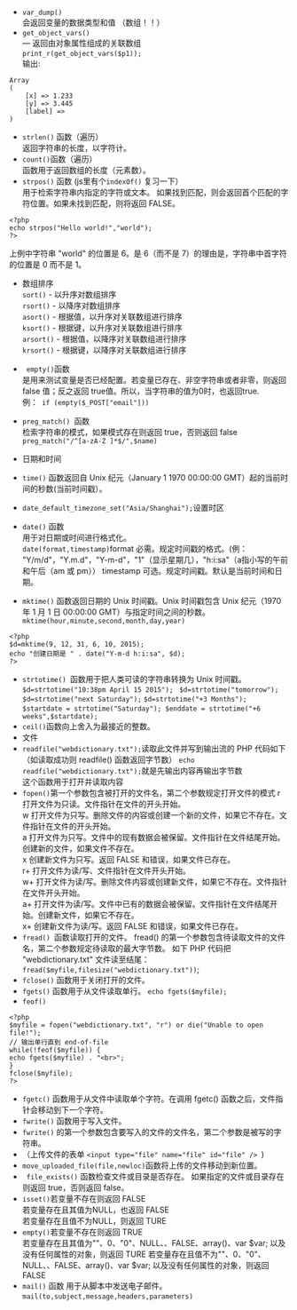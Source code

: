 * `var_dump()`  
 会返回变量的数据类型和值 （数组！！）
* `get_object_vars()`  
 — 返回由对象属性组成的关联数组  
`print_r(get_object_vars($p1));`  
输出:  

 ```
 Array
 (
     [x] => 1.233
     [y] => 3.445
     [label] =>
 )
 ```
* `strlen()` 函数（遍历）  
返回字符串的长度，以字符计。
* `count()`函数（遍历）  
函数用于返回数组的长度（元素数）。
* `strpos()` 函数  (js里有个`indexOf()` 复习一下）  
用于检索字符串内指定的字符或文本。
如果找到匹配，则会返回首个匹配的字符位置。如果未找到匹配，则将返回 FALSE。

 ```
<?php
echo strpos("Hello world!","world");
?>
```
上例中字符串 "world" 的位置是 6。是 6（而不是 7）的理由是，字符串中首字符的位置是 0 而不是 1。
* 数组排序  
 `sort()` - 以升序对数组排序  
`rsort()` - 以降序对数组排序  
`asort()` - 根据值，以升序对关联数组进行排序  
`ksort()` - 根据键，以升序对关联数组进行排序  
`arsort()` - 根据值，以降序对关联数组进行排序  
`krsort()` - 根据键，以降序对关联数组进行排序  
* ` empty()`函数  
是用来测试变量是否已经配置。若变量已存在、非空字符串或者非零，则返回 false 值；反之返回 true值。所以，当字符串的值为0时，也返回true.  
例：`  if (empty($_POST["email"])) `
* `preg_match() `函数  
检索字符串的模式，如果模式存在则返回 true，否则返回 false
`preg_match("/^[a-zA-Z ]*$/",$name)`

* 日期和时间  
 * `time()` 函数返回自 Unix 纪元（January 1 1970 00:00:00 GMT）起的当前时间的秒数(当前时间戳）。
 * `date_default_timezone_set("Asia/Shanghai");`设置时区
 * `date()` 函数  
用于对日期或时间进行格式化。  
`date(format,timestamp)`format	必需。规定时间戳的格式。(例：
"Y/m/d"，"Y.m.d"，"Y-m-d"，"1"（显示星期几），"h:i:sa"（a指小写的午前和午后（am 或 pm））
timestamp	可选。规定时间戳。默认是当前时间和日期。
 * `mktime()` 函数返回日期的 Unix 时间戳。Unix 时间戳包含 Unix 纪元（1970 年 1 月 1 日 00:00:00 GMT）与指定时间之间的秒数。  
 `mktime(hour,minute,second,month,day,year)`
 
  ```
 <?php
$d=mktime(9, 12, 31, 6, 10, 2015);
echo "创建日期是 " . date("Y-m-d h:i:sa", $d);
?>
```
 *  `strtotime() `函数用于把人类可读的字符串转换为 Unix 时间戳。  
  `$d=strtotime("10:38pm April 15 2015");`
 ` $d=strtotime("tomorrow");`
 `$d=strtotime("next Saturday");`
 `$d=strtotime("+3 Months");`
 `$startdate = strtotime("Saturday");
$enddate = strtotime("+6 weeks",$startdate);`
* `ceil()`函数向上舍入为最接近的整数。
* 文件
 * `readfile("webdictionary.txt");`读取此文件并写到输出流的 PHP 代码如下（如读取成功则 readfile() 函数返回字节数）
 `echo readfile("webdictionary.txt");`就是先输出内容再输出字节数  
 这个函数用于打开并读取内容
 * `fopen()`第一个参数包含被打开的文件名，第二个参数规定打开文件的模式
 r	打开文件为只读。文件指针在文件的开头开始。  
w	打开文件为只写。删除文件的内容或创建一个新的文件，如果它不存在。文件指针在文件的开头开始。  
a	打开文件为只写。文件中的现有数据会被保留。文件指针在文件结尾开始。创建新的文件，如果文件不存在。  
x	创建新文件为只写。返回 FALSE 和错误，如果文件已存在。  
r+	打开文件为读/写、文件指针在文件开头开始。  
w+	打开文件为读/写。删除文件内容或创建新文件，如果它不存在。文件指针在文件开头开始。  
a+	打开文件为读/写。文件中已有的数据会被保留。文件指针在文件结尾开始。创建新文件，如果它不存在。  
x+	创建新文件为读/写。返回 FALSE 和错误，如果文件已存在。  
 * `fread() `函数读取打开的文件。
fread() 的第一个参数包含待读取文件的文件名，第二个参数规定待读取的最大字节数。
如下 PHP 代码把 "webdictionary.txt" 文件读至结尾：
`fread($myfile,filesize("webdictionary.txt"))`;
 * `fclose()` 函数用于关闭打开的文件。
 * `fgets()` 函数用于从文件读取单行。
 `echo fgets($myfile);`
 * `feof() `
 
  ```
  <?php
$myfile = fopen("webdictionary.txt", "r") or die("Unable to open file!");
// 输出单行直到 end-of-file
while(!feof($myfile)) {
  echo fgets($myfile) . "<br>";
}
fclose($myfile);
?>
```
 * 	`fgetc()` 函数用于从文件中读取单个字符。在调用 fgetc() 函数之后，文件指针会移动到下一个字符。
 *  `fwrite()` 函数用于写入文件。
 *  `fwrite()` 的第一个参数包含要写入的文件的文件名，第二个参数是被写的字符串。
 *  （上传文件的表单 `<input type="file" name="file" id="file" /> `)
 *  `move_uploaded_file(file,newloc)`函数将上传的文件移动到新位置。
 * ` file_exists()` 函数检查文件或目录是否存在。
如果指定的文件或目录存在则返回 true，否则返回 false。
* `isset()`若变量不存在则返回 FALSE   
若变量存在且其值为NULL，也返回 FALSE    
若变量存在且值不为NULL，则返回 TURE   
* `empty()`若变量不存在则返回 TRUE   
若变量存在且其值为""、0、"0"、NULL、、FALSE、array()、var $var; 以及没有任何属性的对象，则返回 TURE  若变量存在且值不为""、0、"0"、NULL、、FALSE、array()、var $var; 以及没有任何属性的对象，则返回 FALSE 
* `mail()` 函数
用于从脚本中发送电子邮件。
`mail(to,subject,message,headers,parameters)`